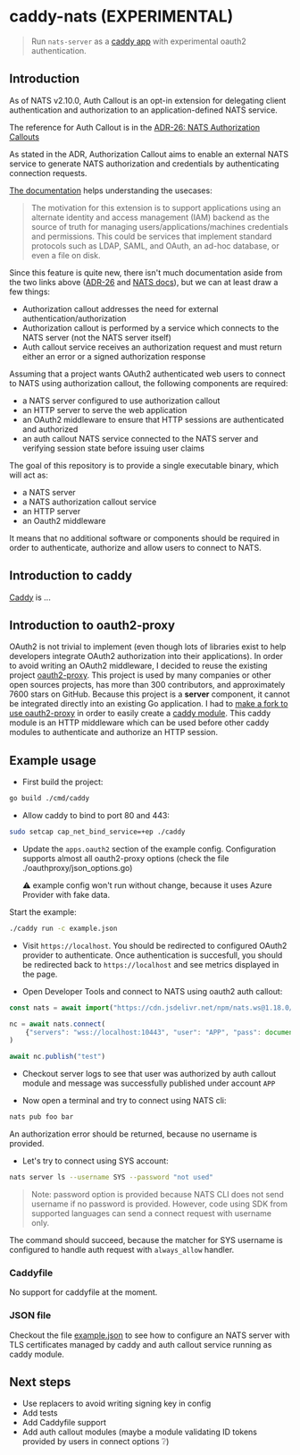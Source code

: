 # caddy-nats (EXPERIMENTAL)

> Run `nats-server` as a [caddy app](https://caddyserver.com/docs/extending-caddy#app-modules) with experimental oauth2 authentication.

## Introduction

As of NATS v2.10.0, Auth Callout is an opt-in extension for delegating client authentication and authorization to an application-defined NATS service.

The reference for Auth Callout is in the [ADR-26: NATS Authorization Callouts](https://github.com/nats-io/nats-architecture-and-design/blob/main/adr/ADR-26.md)

As stated in the ADR, Authorization Callout aims to enable an external NATS service to generate NATS authorization and credentials by authenticating connection requests.

[The documentation](https://docs.nats.io/running-a-nats-service/configuration/securing_nats/auth_callout) helps understanding the usecases:

> The motivation for this extension is to support applications using an alternate identity and access management (IAM) backend as the source of truth for managing users/applications/machines credentials and permissions. This could be services that implement standard protocols such as LDAP, SAML, and OAuth, an ad-hoc database, or even a file on disk.

Since this feature is quite new, there isn't much documentation aside from the two links above ([ADR-26](https://github.com/nats-io/nats-architecture-and-design/blob/main/adr/ADR-26.md) and [NATS docs](https://github.com/nats-io/nats-architecture-and-design/blob/main/adr/ADR-26.md)), but we can at least draw a few things:

- Authorization callout addresses the need for external authentication/authorization
- Authorization callout is performed by a service which connects to the NATS server (not the NATS server itself)
- Auth callout service receives an authorization request and must return either an error or a signed authorization response

Assuming that a project wants OAuth2 authenticated web users to connect to NATS using authorization callout, the following components are required:

- a NATS server configured to use authorization callout
- an HTTP server to serve the web application
- an OAuth2 middleware to ensure that HTTP sessions are authenticated and authorized
- an auth callout NATS service connected to the NATS server and verifying session state before issuing user claims

The goal of this repository is to provide a single executable binary, which will act as:
- a NATS server
- a NATS authorization callout service 
- an HTTP server
- an Oauth2 middleware

It means that no additional software or components should be required in order to authenticate, authorize and allow users to connect to NATS.

## Introduction to caddy

[Caddy](https://caddyserver.com/) is ...

## Introduction to oauth2-proxy

OAuth2 is not trivial to implement (even though lots of libraries exist to help developers integrate OAuth2 authorization into their applications). In order to avoid writing an OAuth2 middleware, I decided to reuse the existing project [oauth2-proxy](https://github.com/oauth2-proxy/oauth2-proxy). This project is used by many companies or other open sources projects, has more than 300 contributors, and approximately 7600 stars on GitHub. Because this project is a **server** component, it cannot be integrated directly into an existing Go application. I had to [make a fork to use oauth2-proxy](https://github.com/oauth2-proxy/oauth2-proxy/compare/master...charbonnierg:oauth2-proxy:library_usage) in order to easily create a [caddy module](https://github.com/charbonnierg/caddy-nats/blob/rewrite/oauthproxy/app.go). This caddy module is an HTTP middleware which can be used before other caddy modules to authenticate and authorize an HTTP session.

## Example usage

- First build the project:

```bash
go build ./cmd/caddy
```

- Allow caddy to bind to port 80 and 443:

```bash
sudo setcap cap_net_bind_service=+ep ./caddy
```

- Update the  `apps.oauth2` section of the example config. Configuration supports almost all oauth2-proxy options (check the file ./oauthproxy/json_options.go)

  ⚠ example config won't run without change, because it uses Azure Provider with fake data.

Start the example:

```bash
./caddy run -c example.json
```

- Visit `https://localhost`. You should be redirected to configured OAuth2 provider to authenticate. Once authentication is succesfull, you should be redirected back to `https://localhost` and see metrics displayed in the page.

- Open Developer Tools and connect to NATS using oauth2 auth callout:

```javascript
const nats = await import("https://cdn.jsdelivr.net/npm/nats.ws@1.18.0/esm/nats.js")

nc = await nats.connect(
	{"servers": "wss://localhost:10443", "user": "APP", "pass": document.cookie}
)

await nc.publish("test")
```

- Checkout server logs to see that user was authorized by auth callout module and message was successfully published under account `APP`


- Now open a terminal and try to connect using NATS cli:

```bash
nats pub foo bar
```

  An authorization error should be returned, because no username is provided.

- Let's try to connect using SYS account:

```bash
nats server ls --username SYS --password "not used"
```

  > Note: password option is provided because NATS CLI does not send username if no password is provided. However, code using SDK from supported languages can send a connect request with username only.

  The command should succeed, because the matcher for SYS username is configured to handle auth request with `always_allow` handler.

### Caddyfile

No support for caddyfile at the moment.

### JSON file

Checkout the file [example.json](./example.json) to see how to configure an NATS server with TLS certificates managed by caddy and auth callout service running as caddy module.

## Next steps

- Use replacers to avoid writing signing key in config
- Add tests
- Add Caddyfile support
- Add auth callout modules (maybe a module validating ID tokens provided by users in connect options ❔)
